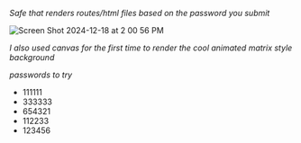 *Safe that renders routes/html files based on the password you submit* 

![Screen Shot 2024-12-18 at 2 00 56 PM](https://github.com/user-attachments/assets/c81355a8-c002-44cd-b222-d99ff7e128ed)

*I also used canvas for the first time to render the cool animated matrix style background*

*passwords to try* 

<ul>
<li>111111</li>
<li>333333</li>
  <li>654321</li>
  <li>112233</li>
  <li>123456</li>
</ul>
